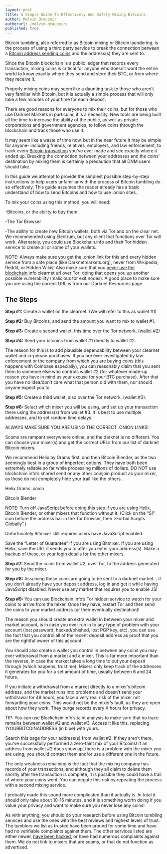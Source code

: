 ```yaml
---
layout: post
title: A Simple Guide To Effectively And Safely Mixing Bitcoins
author: Melvin Draupnir
authorurl: /melvin-draupnir/
published: true
---
```


<p>Bitcoin tumbling, also referred to as Bitcoin mixing or Bitcoin laundering, is the process of using a third party service to break the connection between a <a href="/tumbling-bitcoins-is-a-path-through-the-rinse-cycle/">Bitcoin address sending coins</a> and the address(s) they are sent to. </p>

<p>Since the Bitcoin blockchain is a public ledger that records every transaction, mixing coins is critical for anyone who doesn’t want the entire world to know exactly where they send and store their BTC, or from where they receive it.</p>

<p>Properly mixing coins may seem like a daunting task to those who aren’t very familiar with Bitcoin, but it is actually a simple process that will only take a few minutes of your time for each deposit.</p>

<p>There are good reasons for everyone to mix their coins, but for those who use Darknet Markets in particular, it is a necessity. New tools are being built all the time to increase the ability of the public, as well as private corporations and government agencies, to follow coins through the blockchain and track those who use it. </p>

<p>It may seem like a waste of time now, but in the near future it may be simple for anyone- including friends, relatives, employers, and law enforcement, to track every <a href="/adam-back-confidential-transactions/">Bitcoin transaction</a> you’ve ever made and see exactly where it ended up. Breaking the connection between your addresses and the coins’ destination by mixing them is certainly a precaution that all DNM users should take.</p>

<p>In this guide we attempt to provide the simplest possible step-by-step instructions to help users unfamiliar with the process of Bitcoin tumbling do so effectively. This guide assumes the reader already has a basic understand of how to send Bitcoins and how to use .onion sites.</p>

<p>To mix your coins using this method, you will need:</p>

<p>-Bitcoins, or the ability to buy them.</p>
<p>-The Tor Browser</p>
<p>-The ability to create new Bitcoin wallets, both via Tor and on the clear net. We recommended using Electrum, but any client that functions over Tor will work. Alternately, you could use Blockchain.info and their Tor hidden service to create all or some of your wallets.</p>

<p>NOTE: Always make sure you get the .onion link for this and every hidden service from a safe place (like Darknetmarkets.org), never from Wikipedia, Reddit, or Hidden Wikis! Also make sure that you <a href="/how-banks-can-benefit-from-blockchain/">never use the blockchain</a>.info clearnet url over Tor; doing that opens you up another possible vulnerability (malicious tor exit nodes). A good place to make sure you are using the correct URL is from our Darknet Resources page.</p>

<h2>The Steps</h2>

<p><strong>Step #1:</strong> Create a wallet on the clearnet. (We will refer to this as wallet #1)</p>

<p><strong>Step #2:</strong> Buy Bitcoins, and send the amount you want to mix to wallet #1.</p>

<p><strong>Step #3:</strong> Create a second wallet, this time over the Tor network. (wallet #2)</p>

<p><strong>Step #4:</strong> Send your bitcoins from wallet #1 directly to wallet #2.</p>

<p>The reason for this is to add plausible dependability between your clearnet wallet and in-person purchases. If you are ever investigated by law enforcement or the company from which you are buying coins (this happens with Coinbase especially), you can reasonably claim that you sent them to someone else who controls wallet #2 (for whatever made-up reason you have in mind as your excuse for your BTC purchase). After that you have no idea/don’t care what that person did with them, nor should anyone expect you to.</p>

<p><strong>Step #5:</strong> Create a third wallet, also over the Tor network. (wallet #3).</p>

<p><strong>Step #6:</strong> Select which mixer you will be using, and set up your transaction there using the address(s) from wallet #3. It is best to use multiple addresses, and to set random time delays.</p>

<p>ALWAYS MAKE SURE YOU ARE USING THE CORRECT .ONION LINKS!</p>

<p>Scams are rampant everywhere online, and the darknet is no different. You can choose your mixer(s) and get the correct URLs from our list of darknet Bitcoin mixers.</p>

<p>We recommend Helix by Grams first, and then Bitcoin Blender, as the two seemingly best in a group of imperfect options. They have both been extremely reliable so far while processing millions of dollars. DO NOT use blockchain.info’s shared send or any other coinjoin product as your mixer, as those do not completely hide your trail like the others.</p>

<p>Helix Grams .onion</p>

<p>Bitcoin Blender</p>

<p>NOTE: Turn off JavaScript before doing this step if you are using Helix, Bitcoin Blender, or other mixers that function without it. (Click on the “S!” icon before the address bar in the Tor browser, then >Forbid Scripts Globally”.)</p>

<p>Unfortunately Bitmixer still requires users have JavaScript enabled.</p>

<p>Save the “Letter of Guarantee” if you are using Bitmixer. If you are using Helix, save the URL it sends you to after you enter your address(s). Make a backup of these, or your login details for the other mixers.</p>

<p><strong>Step #7:</strong> Send the coins from wallet #2, over Tor, to the address generated for you by the mixer.</p>

<p><strong>Step #8:</strong> Assuming these coins are going to be sent to a darknet market… if you don’t already have your deposit address, log in and get it while having JavaScript disabled. Never use any market that requires you to enable JS!</p>

<p><strong>Step #9:</strong> You can use Blockchain.info’s Tor hidden service to watch for your coins to arrive from the mixer. Once they have, restart Tor and then send the coins to your market address (or their eventually destination)!</p>

<p>The reason you should create an extra wallet in between your mixer and market account, is in case you ever run in to any type of problem with your account (lost password, hacked/phished, lost PGP key, etc), you can use the fact that you control all of the recent deposit address as proof that you are the rightful owner of this account.</p>

<p>You should also create a wallet you control in between any coins you may ever withdrawal from a market and a mixer. This is far more important than the reverse, in case the market takes a long time to put your deposit through (which happens, trust me). Mixers only keep track of the addresses it generates for you for a set amount of time, usually between 6 and 24 hours. </p>

<p>If you initiate a withdrawal from a market directly to a mixer’s bitcoin address, and the market runs into problems and doesn’t send your withdrawal for 48 hours, you face a very real risk of the mixer not forwarding your coins. This would not be the mixer’s fault, as they are open about how they work. They purge records every X hours for privacy.</p>

<p>TIP: You can use Blockchain.info’s taint analysis to make sure that no trace remains between wallet #2 and wallet #3. Access it like this, replacing 1YOURBITCOINADDRESS (in blue) with yours:</p>

<p>Search this page for your address(s) from wallet #2. If they aren’t there, you’ve successfully performed a zero-taint mix of your Bitcoins! If an address from wallet #2 does show up, there is a problem with the mixer you are using, you should contact them and/or use a different one in the future.</p>

<p>The only weakness remaining is the fact that the mixing company has records of your transactions, and although they all claim to delete them shortly after the transaction is complete, it is possible they could have a trail of where your coins went. You can negate this risk by repeating the process with a second mixing service.</p>

<p>I probably made this sound more complicated than it actually is. In total it should only take about 10-15 minutes, and it is something worth doing if you value your privacy and want to make sure you never lose any coins!</p>

<p>As with anything, you should do your research before using Bitcoin tumbling services and use the ones with the best reviews and highest levels of trust. The tumblers we list as trusted have been around for some time and have had no verifiable complaints against them. The other services listed are either newer, <a href="/bitcoin-privacy-technologies-zerocash-confidential-transactions/">have been hacked</a>, or have had numerous complaints against them. We do not link to mixers that are scams, or that do not function as advertised.</p>


